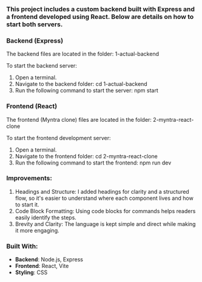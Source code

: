 ### This project includes a custom backend built with Express and a frontend developed using React. Below are details on how to start both servers.

### Backend (Express)
The backend files are located in the folder: 1-actual-backend

To start the backend server:
1. Open a terminal.
2. Navigate to the backend folder: cd 1-actual-backend
3. Run the following command to start the server: npm start

### Frontend (React)
The frontend (Myntra clone) files are located in the folder: 2-myntra-react-clone

To start the frontend development server:
1. Open a terminal.
2. Navigate to the frontend folder: cd 2-myntra-react-clone
3. Run the following command to start the frontend: npm run dev

### Improvements:
1. Headings and Structure: I added headings for clarity and a structured flow, so it's easier to understand where each component lives and how to start it.
2. Code Block Formatting: Using code blocks for commands helps readers easily identify the steps.
3. Brevity and Clarity: The language is kept simple and direct while making it more engaging.

### Built With:
- **Backend**: Node.js, Express
- **Frontend**: React, Vite
- **Styling**: CSS
